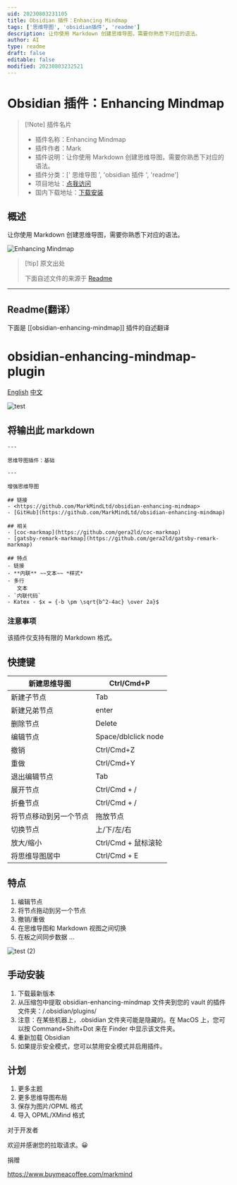 ```yaml
---
uid: 20230803231105
title: Obsidian 插件：Enhancing Mindmap
tags: ['思维导图', 'obsidian插件', 'readme']
description: 让你使用 Markdown 创建思维导图，需要你熟悉下对应的语法。
author: AI
type: readme
draft: false
editable: false
modified: 20230803232521
---
```


# Obsidian 插件：Enhancing Mindmap

> [!Note] 插件名片
> - 插件名称：Enhancing Mindmap
> - 插件作者：Mark
> - 插件说明：让你使用 Markdown 创建思维导图，需要你熟悉下对应的语法。
> - 插件分类：[' 思维导图 ', 'obsidian 插件 ', 'readme']
> - 项目地址：[点我访问](https://github.com/MarkMindCkm/obsidian-enhancing-mindmap)
> - 国内下载地址：[下载安装](https://pkmer.cn/products/plugin/pluginMarket/?obsidian-enhancing-mindmap)

## 概述

让你使用 Markdown 创建思维导图，需要你熟悉下对应的语法。

![Enhancing Mindmap](https://cdn.pkmer.cn/covers/obsidian-enhancing-mindmap.png!pkmer)

> [!tip] 原文出处
>
>下面自述文件的来源于 [Readme](https://ghproxy.net/https://raw.githubusercontent.com/MarkMindCkm/obsidian-enhancing-mindmap/main/README.md)
>

---

## Readme(翻译）

下面是 [[obsidian-enhancing-mindmap]] 插件的自述翻译

# obsidian-enhancing-mindmap-plugin

[English](https://github.com/MarkMindCkm/obsidian-enhancing-mindmap) [中文](https://github.com/MarkMindCkm/obsidian-enhancing-mindmap/blob/main/Readme-zh.md)

![test](https://user-images.githubusercontent.com/18719494/124454742-63ec8580-ddbb-11eb-8da0-7cd44f38a225.gif)

## 将输出此 markdown

```
---

思维导图插件：基础

---

增强思维导图

## 链接
- <https://github.com/MarkMindLtd/obsidian-enhancing-mindmap>
- [GitHub](https://github.com/MarkMindLtd/obsidian-enhancing-mindmap)

## 相关
- [coc-markmap](https://github.com/gera2ld/coc-markmap)
- [gatsby-remark-markmap](https://github.com/gera2ld/gatsby-remark-markmap)

## 特点
- 链接
- **内联** ~~文本~~ *样式*
- 多行
   文本
- `内联代码`
- Katex - $x = {-b \pm \sqrt{b^2-4ac} \over 2a}$
```

### 注意事项

该插件仅支持有限的 Markdown 格式。

## 快捷键

| 新建思维导图              | Ctrl/Cmd+P       |
| ------------------------- | ---------------- |
| 新建子节点            | Tab              |
| 新建兄弟节点          | enter            |
| 删除节点               | Delete           |
| 编辑节点                 | Space/dblclick node|
| 撤销                      | Ctrl/Cmd+Z       |
| 重做                      | Ctrl/Cmd+Y       |
| 退出编辑节点            | Tab              |
| 展开节点               | Ctrl/Cmd + /     |
| 折叠节点             | Ctrl/Cmd + /     |
| 将节点移动到另一个节点  | 拖放节点 |
| 切换节点                 | 上/下/左/右 |
| 放大/缩小              | Ctrl/Cmd + 鼠标滚轮|
| 将思维导图居中          | Ctrl/Cmd + E |

## 特点

1. 编辑节点
2. 将节点拖动到另一个节点
3. 撤销/重做
4. 在思维导图和 Markdown 视图之间切换
5. 在板之间同步数据
...

![test (2)](https://user-images.githubusercontent.com/18719494/124458786-fd1d9b00-ddbf-11eb-8dbc-eeefb5b7abf5.gif)

## 手动安装

1. 下载最新版本
2. 从压缩包中提取 obsidian-enhancing-mindmap 文件夹到您的 vault 的插件文件夹：<vault>/.obsidian/plugins/
3. 注意：在某些机器上，.obsidian 文件夹可能是隐藏的。在 MacOS 上，您可以按 Command+Shift+Dot 来在 Finder 中显示该文件夹。
4. 重新加载 Obsidian
5. 如果提示安全模式，您可以禁用安全模式并启用插件。

## 计划

1. 更多主题
2. 更多思维导图布局
3. 保存为图片/OPML 格式
4. 导入 OPML/XMind 格式

对于开发者

欢迎并感谢您的拉取请求。😀

捐赠

<https://www.buymeacoffee.com/markmind>
